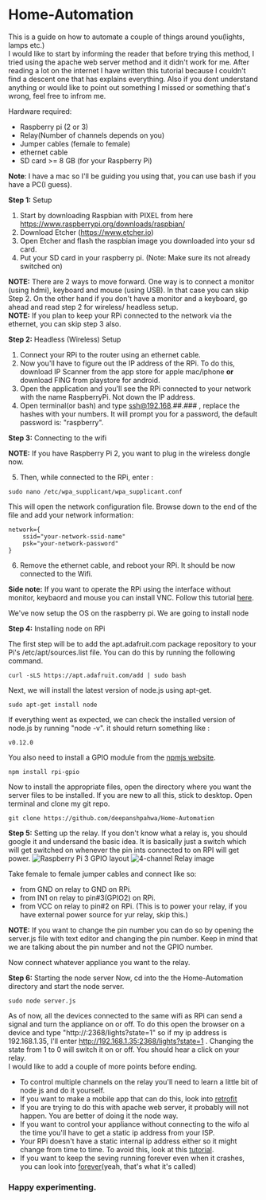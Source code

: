 # Home-Automation
This is a guide on how to automate a couple of things around you(lights, lamps etc.)  
I would like to start by informing the reader that before trying this method, I tried using the apache web server method and it didn't work for me. After reading a lot on the internet I have written this tutorial because I couldn't find a descent one that has explains everything. Also if you dont understand anything or would like to point out something I missed or something that's wrong, feel free to infrom me. 

Hardware required: 
- Raspberry pi (2 or 3)
- Relay(Number of channels depends on you) 
- Jumper cables (female to female) 
- ethernet cable
- SD card >= 8 GB (for your Raspberry Pi)

**Note**: I have a mac so I'll be guiding you using that, you can use bash if you have a PC(I guess).

**Step 1:** Setup
1. Start by downloading Raspbian with PIXEL from here https://www.raspberrypi.org/downloads/raspbian/
2. Download Etcher (https://www.etcher.io) 
3. Open Etcher and flash the raspbian image you downloaded into your sd card.
4. Put your SD card in your raspberry pi. (Note: Make sure its not already switched on)

**NOTE:** There are 2 ways to move forward. One way is to connect a monitor (using hdmi), keyboard and mouse (using USB). In that case you can skip Step 2. On the other hand if you don't have a monitor and a keyboard, go ahead and read step 2 for wireless/ headless setup.  
**NOTE:** If you plan to keep your RPi connected to the network via the ethernet, you can skip step 3 also.


**Step 2:** Headless (Wireless) Setup
1. Connect your RPi to the router using an ethernet cable. 
2. Now you'll have to figure out the IP address of the RPi. To do this, download IP Scanner from the app store for apple mac/iphone **or** download FING from playstore for android. 
3. Open the application and you'll see the RPi connected to your network with the name RaspberryPi. Not down the IP address.
4. Open terminal(or bash) and type ssh@192.168.##.### , replace the hashes with your numbers. It will prompt you for a password, the default password is: "raspberry".

**Step 3:** Connecting to the wifi

**NOTE:** If you have Raspberry Pi 2, you want to plug in the wireless dongle now.

5. Then, while connected to the RPi, enter : 

```
sudo nano /etc/wpa_supplicant/wpa_supplicant.conf
```
This will open the network configuration file. Browse down to the end of the file and add your network information:
```
network={
    ssid="your-network-ssid-name"
    psk="your-network-password"
}
```
6. Remove the ethernet cable, and reboot your RPi. It should be now connected to the Wifi.

**Side note:** If you want to operate the RPi using the interface without monitor, keybaord and mouse you can install VNC. Follow this tutorial [here](https://www.youtube.com/watch?v=c5QCoh8S0N4&t=121s).

We've now setup the OS on the raspberry pi. 
We are going to install node

**Step 4:** Installing node on RPi

The first step will be to add the apt.adafruit.com package repository to your Pi's /etc/apt/sources.list file. You can do this by running the following command.
```
curl -sLS https://apt.adafruit.com/add | sudo bash
```
Next, we will install the latest version of node.js using apt-get.
```
sudo apt-get install node
```
If everything went as expected, we can check the installed version of node.js by running "node -v". it should return something like : 
```
v0.12.0
```
You also need to install a GPIO module from the [npmjs website](https://www.npmjs.com/package/rpi-gpio).
```
npm install rpi-gpio
```

Now to install the appropriate files, open the directory where you want the server files to be installed. If you are new to all this, stick to desktop. Open terminal and clone my git repo.
```
git clone https://github.com/deepanshpahwa/Home-Automation
```

**Step 5:** Setting up the relay.
If you don't know what a relay is, you should google it and undersand the basic idea. It is basically just a switch which will get switched on whenever the pin ints connected to on RPI will get power. 
![Raspberry Pi 3 GPIO layout](https://www.element14.com/community/servlet/JiveServlet/previewBody/73950-102-10-339300/pi3_gpio.png)
![4-channel Relay image](http://img.banggood.com/images/upload/2012/sku090677g.JPG)

Take female to female jumper cables and connect like so:
- from GND on relay to GND on RPi.
- from IN1 on relay to pin#3(GPIO2) on RPi.
- from VCC on relay to pin#2 on RPi. (This is to power your relay, if you have external power source for yur relay, skip this.)

**NOTE:** If you want to change the pin number you can do so by opening the server.js file with text editor and changing the pin number. Keep in mind that we are talking about the pin number and not the GPIO number.

Now connect whatever appliance you want to the relay.

**Step 6:** Starting the node server 
Now, cd into the the Home-Automation directory and start the node server.
```
sudo node server.js
```
As of now, all the devices connected to the same wifi as RPi can send a signal and turn the appliance on or off.
To do this open the browser on a device and type "http://<pi ip address>:2368/lights?state=1" so if my ip address is 192.168.1.35, I'll enter http://192.168.1.35:2368/lights?state=1 . Changing the state from 1 to 0 will switch it on or off. You should hear a click on your relay.  
I would like to add a couple of more points before ending.
- To control multiple channels on the relay you'll need to learn a little bit of node js and do it yourself. 
- If you want to make a mobile app that can do this, look into [retrofit](https://square.github.io/retrofit/)
- If you are trying to do this with apache web server, it probably will not happen. You are better of doing it the node way.
- If you want to control your appliance without connecting to the wifo al the time you'll have to get a static ip address from your ISP.
- Your RPi doesn't have a static internal ip address either so it might change from time to time. To avoid this, look at this [tutorial](https://nebulousthinking.wordpress.com/2016/02/25/setting-a-static-ip-for-raspbian-jessie-in-2016/).
- If you want to keep the seving running forever even when it crashes, you can look into [forever](https://www.npmjs.com/package/forever)(yeah, that's what it's called)

### **Happy experimenting.** 


 
